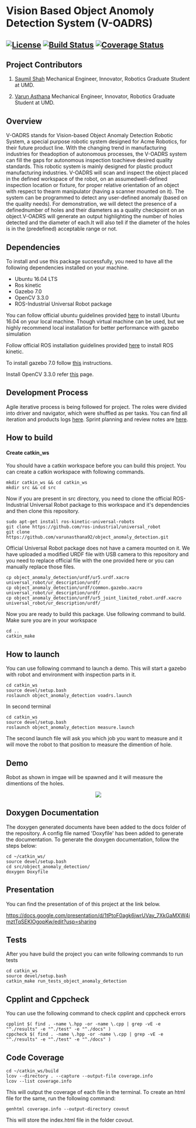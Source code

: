 # Vision Based Object Anomoly Detection System (V-OADRS)

[![License](https://img.shields.io/badge/License-BSD%203--Clause-green.svg)](https://opensource.org/licenses/BSD-3-Clause)
[![Build Status](https://travis-ci.org/varunasthana92/object_anomaly_detection.svg?branch=master)](https://travis-ci.org/varunasthana92/object_anomaly_detection)
[![Coverage Status](https://coveralls.io/repos/github/varunasthana92/object_anomaly_detection/badge.svg?branch=master)](https://coveralls.io/github/varunasthana92/object_anomaly_detection?branch=master)
---

## Project Contributors

1) [Saumil Shah](https://github.com/SaumilShah66)
Mechanical Engineer, Innovator, Robotics Graduate Student at UMD. 

2) [Varun Asthana](https://github.com/varunasthana92)
Mechanical Engineer, Innovator, Robotics Graduate Student at UMD. 

## Overview

V-OADRS stands for Vision-based Object Anomaly Detection Robotic System, a special purpose robotic system designed for Acme Robotics, for their future product line. With the changing trend in manufacturing industries for theadoption of autonomous processes, the V-OADRS system can fill the gaps for autonomous inspection toachieve desired quality standards. This robotic system is mainly designed for plastic product manufacturing industries. V-OADRS will scan and inspect the object placed in the defined workspace of the robot, on an assumedwell-defined inspection location or fixture, for proper relative orientation of an object with respect to thearm manipulator (having a scanner mounted on it).
 The system can be programmed to detect any user-defined anomaly (based on the quality needs).  For demonstration, we will detect the presence of a definednumber of holes and their diameters as a quality checkpoint on an object.V-OADRS will generate an output highlighting the number of holes detected and the diameter of each.It will also tell if the diameter of the holes is in the (predefined) acceptable range or not.

## Dependencies

To install and use this package successfully, you need to have all the following dependencies installed on your machine.
* Ubuntu 16.04 LTS
* Ros kinetic
* Gazebo 7.0
* OpenCV 3.3.0
* ROS-Industrial Universal Robot package

You can follow official ubuntu guidelines provided [here](https://tutorials.ubuntu.com/tutorial/tutorial-install-ubuntu-desktop-1604#0) to install Ubuntu 16.04 on your local machine. Though virtual machine can be used, but we highly recommend local installation for better performance with gazebo simulation

Follow official ROS installation guidelines provided [here](http://wiki.ros.org/kinetic/Installation) to install ROS kinetic.

To install gazebo 7.0 follow [this](http://gazebosim.org/tutorials?tut=install_ubuntu&ver=7.0&cat=install) instructions. 

Install OpenCV 3.3.0 refer [this](https://medium.com/@Linh.NG/installing-opencv-3-3-0-on-ubuntu-16-04-lts-7db376f93961) page.

## Development Process
Agile iterative process is being followed for project. The roles were divided into driver and navigator, which were shuffled as per tasks. You can find all iteration and products logs [here](https://docs.google.com/spreadsheets/d/1BnU5e_QEPwAU8ns-pFhITGS3_m1YnjaZeSdVSFJj3gg/edit#gid=0). Sprint planning and review notes are [here](https://docs.google.com/document/d/1KpbpapvvFNhO2NKPLEjOYNVf_a-0SManJHOhdiiNfMk/edit?usp=sharing).

## How to build

#### Create catkin_ws
You should have a catkin workspace before you can build this project. You can create a catkin workspace with following commands.

```
mkdir catkin_ws && cd catkin_ws
mkdir src && cd src
```
Now if you are present in src directory, you need to clone the official ROS-Industrial Universal Robot package to this workspace and it's dependencies and then clone this repository.

```
sudo apt-get install ros-kinetic-universal-robots
git clone https://github.com/ros-industrial/universal_robot
git clone https://github.com/varunasthana92/object_anomaly_detection.git
```
Official Universal Robot package does not have a camera mounted on it. We have uploaded a modified URDF file with USB camera to this repository and you need to replace official file with the one provided here or you can manually replace those files.
```
cp object_anomaly_detection/urdf/ur5.urdf.xacro universal_robot/ur_description/urdf/
cp object_anomaly_detection/urdf/common.gazebo.xacro universal_robot/ur_description/urdf/
cp object_anomaly_detection/urdf/ur5_joint_limited_robot.urdf.xacro universal_robot/ur_description/urdf/
```
Now you are ready to build this package. Use following command to build. Make sure you are in your workspace
```
cd ..
catkin_make
```

## How to launch

You can use following command to launch a demo. This will start a gazebo with robot and environment with inspection parts in it.
```
cd catkin_ws
source devel/setup.bash
roslaunch object_anomaly_detection voadrs.launch
```
In second terminal
```
cd catkin_ws
source devel/setup.bash
roslaunch object_anomaly_detection measure.launch
```
The second launch file will ask you which job you want to measure and it will move the robot to that position to measure the dimention of hole.

## Demo
Robot as shown in imgae will be spawned and it will measure the dimentions of the holes.

<p align="center">
<img src="https://github.com/varunasthana92/object_anomaly_detection/blob/master/results/Demo.png">
</p>

## Doxygen Documentation
The doxygen generated documents have been added to the docs folder of the repository. A config file named 'Doxyfile' has been added to generate the documentation. To generate the doxygen documentation, follow the steps below:
```
cd ~/catkin_ws/
source devel/setup.bash
cd src/object_anomaly_detection/
doxygen Doxyfile
```
## Presentation
You can find the presentation of of this project at the link below.

https://docs.google.com/presentation/d/1tPtoF0agk6jwrUVay_7XkGaMXW4imztTqSEKlOgopKw/edit?usp=sharing

## Tests
After you have build the project you can write following commands to run tests
```
cd catkin_ws
source devel/setup.bash
catkin_make run_tests_object_anomaly_detection
```

## Cpplint and Cppcheck
You can use the following command to check cpplint and cppcheck errors

```
cpplint $( find . -name \.hpp -or -name \.cpp | grep -vE -e "^./results" -e "^./test" -e "^./docs" )
cppcheck $( find . -name \.hpp -or -name \.cpp | grep -vE -e "^./results" -e "^./test" -e "^./docs" )
```


## Code Coverage
```
cd ~/catkin_ws/build
lcov --directory . --capture --output-file coverage.info
lcov --list coverage.info
```
This will output the coverage of each file in the terminal. To create an html file for the same, run the following command:
```
genhtml coverage.info --output-directory covout
```
This will store the index.html file in the folder covout.
